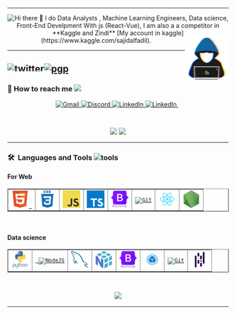 <!-- 
## <img src="https://media.giphy.com/media/M9gbBd9nbDrOTu1Mqx/giphy.gif" width="50"/> I'm Sajid From Sudan
```zsh
 I do Data Analysts , Machine Learning Engineers, Data science, Front-End Develpment With js (React-Vue)
```
---https://www.kaggle.com/sajidalfadil
### :woman_technologist: &nbsp;About Me :

I am a Full Stack Developer <img src="https://media.giphy.com/media/WUlplcMpOCEmTGBtBW/giphy.gif" width="30"> from Sudan.

- 🔭 I’m working as a Software Engineer and contributing to frontend and backend for building web applications.
- 🌱 Exploring Technical Content Writing.
- ⚡ In my free time I solve problems on GeeksforGeeks and read tech articles.
- 📫 How to reach me: &nbsp;

<!--
 [![Linkedin Badge](https://img.shields.io/badge/-kakbar-blue?style=flat&logo=Linkedin&logoColor=white)](https://www.linkedin.com/in/kakbar)
-->
---

<!--

![](https://komarev.com/ghpvc/?username=Sajid-Bit)
### 🛠 &nbsp;Languages and Tools :

<p align="center">
<code><img src="https://github.com/devicons/devicon/blob/master/icons/python/python-original-wordmark.svg" title="Python" alt="python" width="40" height="40"/> </code>&nbsp;
<img src="https://github.com/devicons/devicon/blob/master/icons/c/c-original.svg" title="C" alt="C" width="40" height="40"/>&nbsp;
 <img src="https://github.com/devicons/devicon/blob/master/icons/java/java-original-wordmark.svg" title="Python" alt="python" width="40" height="40"/>&nbsp;
<img src="https://github.com/devicons/devicon/blob/master/icons/javascript/javascript-original.svg" title="JavaScript" alt="JavaScript" width="40" height="40"/>&nbsp;
<img src="https://github.com/devicons/devicon/blob/master/icons/typescript/typescript-original.svg" title="NodeJS" alt="NodeJS" width="40" height="40"/>&nbsp;
<img src="https://github.com/devicons/devicon/blob/master/icons/css3/css3-plain-wordmark.svg"  title="CSS3" alt="CSS" width="40" height="40"/>&nbsp;
<img src="https://github.com/devicons/devicon/blob/master/icons/html5/html5-original.svg" title="HTML5" alt="HTML" width="40" height="40"/>&nbsp;
<img src="https://github.com/devicons/devicon/blob/master/icons/bootstrap/bootstrap-original-wordmark.svg" title="bootstrap" alt="bootstrap" width="40" height="40"/>&nbsp;
 <img src="https://github.com/devicons/devicon/blob/master/icons/canva/canva-original.svg" title="canvs" alt="canvs" width="40" height="40"/>&nbsp;
<img src="https://github.com/devicons/devicon/blob/master/icons/nodejs/nodejs-original-wordmark.svg" title="node.js" alt="node.js" width="40" height="40"/>&nbsp;
<img src="https://github.com/devicons/devicon/blob/master/icons/react/react-original-wordmark.svg" title="React" alt="React" width="40" height="40"/>&nbsp;
<img src="https://github.com/devicons/devicon/blob/master/icons/numpy/numpy-original.svg" title="numpy" alt="numpy" width="40" height="40"/>&nbsp;
<img src="https://github.com/devicons/devicon/blob/master/icons/pandas/pandas-original.svg" title="bootstrap" alt="bootstrap" width="40" height="40"/>&nbsp;
<img src="https://github.com/devicons/devicon/blob/master/icons/mysql/mysql-plain.svg" title="Mysql" alt="MySql" width="40" height="40"/>&nbsp;
 <img src="https://upload.wikimedia.org/wikipedia/commons/thumb/2/2d/Tensorflow_logo.svg/1200px-Tensorflow_logo.svg.png" title="NodeJS" alt="NodeJS" width="40" height="40"/>&nbsp;


 
</p>


---

<p align="center">
<img src="https://raw.githubusercontent.com/trinib/trinib/output/github-contribution-grid-snake.svg"/>
</p> --> 

<div >
  <img align="left" src="https://orhun.dev/img/crow.png">

<p align="center">
 Hi there 👋
 I do Data Analysts , Machine Learning Engineers, Data science, Front-End Develpment With js (React-Vue), I am also a a competitor in **Kaggle and Zindi**
[My account in kaggle](https://www.kaggle.com/sajidalfadil). <img align="right" src = "https://github.com/0xAbdulKhalid/0xAbdulKhalid/raw/main/assets/mdImages/about_me.gif" width = 100px></p>
 </div>

---

[![pgp](https://img.shields.io/badge/pgp-0x64E628F8D684696D-313131?style=flat&labelColor=313131&color=313131)](https://github.com/pablogsal.gpg)
<a href='https://twitter.com/pyblogsal/'><img align='left' alt="twitter" src="https://raw.githubusercontent.com/rahul-jha98/rahul-jha98/561d474902b59c7429ec22bb73e225696c27b202/assets/twitter.svg" height='18px'/></a>
---

<h3 font-weight="bold">
  📮 How to reach me
  <img src='https://raw.githubusercontent.com/ShahriarShafin/ShahriarShafin/main/Assets/handshake.gif' width="100" />
</h3>
<p align='center'>
  <a href="sajid.alfadil.m100@gmail.com" target="_blank">
    <img src="https://img.shields.io/badge/Gmail-D14836?style=for-the-badge&logo=gmail&logoColor=white" alt="Gmail">
  </a>

  <a href="https://discordapp.com/users/sajid#2187">
    <img src="https://img.shields.io/badge/Discord-7289DA?style=for-the-badge&logo=discord&logoColor=white" alt="Discord">
  </a>
  <a href="#">
    <img src="https://img.shields.io/badge/-LinkedIn-%230077B5?style=for-the-badge&logo=linkedin&logoColor=white" alt="LinkedIn">
  </a>
  <a href="#">
    <img src="https://img.shields.io/badge/Twitter-%231DA1F2.svg?style=for-the-badge&logo=Twitter&logoColor=white" alt="LinkedIn">
  </a>
  </a>&nbsp;

  

</p>



<br>
<p align = "center">
  <img src = "https://github-readme-stats.vercel.app/api?username=Sajid-Bit&show_icons=true&theme=radical" width = 400>
  <img src = "https://github-readme-streak-stats.herokuapp.com?user=Sajid-Bit&hide_border=true&theme=neon_blurange" width = 400>
  <!-- <img src="https://github-readme-stats.vercel.app/api/top-langs?username=Sajid-Bit&show_icons=true&theme=radical&locale=en&layout=compact" width = 400 heigth = 400/>
 -->
</p>

---
<h3 font-weight="bold">
🛠 &nbsp;Languages and Tools 
<img  width="50" alt="tools" src="https://camo.githubusercontent.com/beb64ff21c883e318e4f5db5231c2ba4175705bea1c9249e82a41ab375db4f75/68747470733a2f2f6d65646961322e67697068792e636f6d2f6d656469612f51737347456d706b79454f684243623765312f67697068792e6769663f6369643d656366303565343761306e336769316266716e74716d6f62386739616964316f796a327772336473336d67373030626c267269643d67697068792e676966" />
</h3>
<h4>For Web </h4>

<table border="1">
  <tr>
    <td>
      <a href="https://mysql.com/" target="_blank">
        <code><img src="https://github.com/devicons/devicon/blob/master/icons/html5/html5-original.svg" title="HTML5" alt="HTML" width="40" height="40"/> </code>
      </a>  
    </td>
    <td>
      <a href="https://mysql.com/" target="_blank">
        <code><img src="https://github.com/devicons/devicon/blob/master/icons/css3/css3-plain-wordmark.svg"  title="CSS3" alt="CSS" width="40" height="40"/></code>
      </a>  
    </td>
    <td>
      <a href="https://mysql.com/" target="_blank">
        <code><img src="https://raw.githubusercontent.com/github/explore/80688e429a7d4ef2fca1e82350fe8e3517d3494d/topics/javascript/javascript.png" height=40 /></code>
      </a>  
    </td>
    <td>
      <a href="https://postgresql.org/" target="_blank">
        <code><img src="https://raw.githubusercontent.com/github/explore/80688e429a7d4ef2fca1e82350fe8e3517d3494d/topics/typescript/typescript.png" height=40 /></code> 
      </a>  
    </td>
    <td>
      <a href="https://postgresql.org/" target="_blank">
       <code><img src="https://github.com/devicons/devicon/blob/master/icons/bootstrap/bootstrap-original-wordmark.svg" title="bootstrap" alt="bootstrap" width="40height="40"/></code>
      </a>  
    </td>
    <td>
      <a href="https://mongodb.com/" target="_blank">
        <code><img src="https://upload.wikimedia.org/wikipedia/commons/thumb/3/3f/Git_icon.svg/1200px-Git_icon.svg.png" width="48" height="48" alt="Git" /></code>
      </a>  
    </td>
    <td>
      <a href="https://firebase.google.com/" target="_blank">
        <code><img src="https://raw.githubusercontent.com/github/explore/80688e429a7d4ef2fca1e82350fe8e3517d3494d/topics/react/react.png" height=40 /></code>
      </a> 
    </td> 
    <td>
      <a href="https://mariadb.org/" target="_blank">
        <code><img src="https://raw.githubusercontent.com/github/explore/80688e429a7d4ef2fca1e82350fe8e3517d3494d/topics/nodejs/nodejs.png" height=40 /></code>
      </a>  
    </td>
  </tr>
</table>

<br/>

<h4>Data science </h4>

<table border="1">
  <tr>
    <td>
      <a href="https://mysql.com/" target="_blank">
        <code><img src="https://github.com/devicons/devicon/blob/master/icons/python/python-original-wordmark.svg" title="Python" alt="python" width="40" height="40"/></code>
      </a>  
    </td>
    <td>
      <a href="https://mysql.com/" target="_blank">
        <code> <img src="https://upload.wikimedia.org/wikipedia/commons/thumb/2/2d/Tensorflow_logo.svg/1200px-Tensorflow_logo.svg.png" title="NodeJS" alt="NodeJS" width="40" height="40"/></code>
      </a>  
    </td>
    <td>
      <a href="https://mysql.com/" target="_blank">
        <code><img src="https://github.com/devicons/devicon/blob/master/icons/mysql/mysql-plain.svg" title="Mysql" alt="MySql" width="40" height="40"/></code>
      </a>  
    </td>
    <td>
      <a href="https://postgresql.org/" target="_blank">
        <code><img src="https://github.com/devicons/devicon/blob/master/icons/numpy/numpy-original.svg" title="numpy" alt="numpy" width="40" height="40"/></code> 
      </a>  
    </td>
    <td>
      <a href="https://postgresql.org/" target="_blank">
       <code><img src="https://github.com/devicons/devicon/blob/master/icons/bootstrap/bootstrap-original-wordmark.svg" title="bootstrap" alt="bootstrap" width="40height="40"/></code>
      </a>  
    </td>
    <td>
      <a href="https://mongodb.com/" target="_blank">
        <code><img src="https://raw.githubusercontent.com/github/explore/80688e429a7d4ef2fca1e82350fe8e3517d3494d/topics/webpack/webpack.png" height=40 /></code>
      </a>  
    </td>
    <td>
      <a href="https://firebase.google.com/" target="_blank">
        <code><img src="https://upload.wikimedia.org/wikipedia/commons/thumb/3/3f/Git_icon.svg/1200px-Git_icon.svg.png" width="48" height="48" alt="Git" /></code>
      </a> 
    </td> 
    <td>
      <a href="https://mariadb.org/" target="_blank">
        <code><img src="https://github.com/devicons/devicon/blob/master/icons/pandas/pandas-original.svg" title="bootstrap" alt="bootstrap" width="40" height="40"/></code>
      </a>  
    </td>
  </tr>
</table>

<br/>


<p align = "center">
<img src = "https://github-profile-summary-cards.vercel.app/api/cards/profile-details?username=Sajid-Bit&theme=tokyonight" width=900 />
</p>

---

<!--
<p align="center">

 <image src="https://github-profile-trophy.vercel.app/?username=Sajid-Bit&theme=tokyonight"/>

  ---
  
</p>













